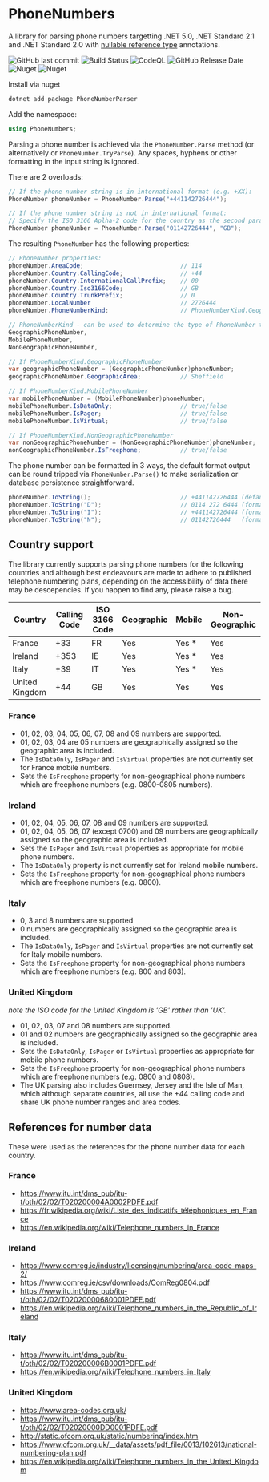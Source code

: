 # PhoneNumbers

A library for parsing phone numbers targetting .NET 5.0, .NET Standard 2.1 and .NET Standard 2.0 with [nullable reference type](https://docs.microsoft.com/en-us/dotnet/csharp/nullable-references) annotations.

![GitHub last commit](https://img.shields.io/github/last-commit/TrevorPilley/PhoneNumbers/main) ![Build Status](https://github.com/TrevorPilley/PhoneNumbers/workflows/CI/badge.svg?branch=main) ![CodeQL](https://github.com/TrevorPilley/PhoneNumbers/workflows/CodeQL/badge.svg) ![GitHub Release Date](https://img.shields.io/github/release-date/TrevorPilley/PhoneNumbers) ![Nuget](https://img.shields.io/nuget/dt/PhoneNumberParser) ![Nuget](https://img.shields.io/nuget/v/PhoneNumberParser)

Install via nuget

```bash
dotnet add package PhoneNumberParser
```

Add the namespace:

```csharp
using PhoneNumbers;
```

Parsing a phone number is achieved via the `PhoneNumber.Parse` method (or alternatively or `PhoneNumber.TryParse`). Any spaces, hyphens or other formatting in the input string is ignored.

There are 2 overloads:

```csharp
// If the phone number string is in international format (e.g. +XX):
PhoneNumber phoneNumber = PhoneNumber.Parse("+441142726444");

// If the phone number string is not in international format:
// Specify the ISO 3166 Aplha-2 code for the country as the second parameter.
PhoneNumber phoneNumber = PhoneNumber.Parse("01142726444", "GB");
```

The resulting `PhoneNumber` has the following properties:

```csharp
// PhoneNumber properties:
phoneNumber.AreaCode;                           // 114
phoneNumber.Country.CallingCode;                // +44
phoneNumber.Country.InternationalCallPrefix;    // 00
phoneNumber.Country.Iso3166Code;                // GB
phoneNumber.Country.TrunkPrefix;                // 0
phoneNumber.LocalNumber                         // 2726444
phoneNumber.PhoneNumberKind;                    // PhoneNumberKind.GeographicPhoneNumber

// PhoneNumberKind - can be used to determine the type of PhoneNumber to cast to
GeographicPhoneNumber,
MobilePhoneNumber,
NonGeographicPhoneNumber,

// If PhoneNumberKind.GeographicPhoneNumber
var geographicPhoneNumber = (GeographicPhoneNumber)phoneNumber;
geographicPhoneNumber.GeographicArea;           // Sheffield

// If PhoneNumberKind.MobilePhoneNumber
var mobilePhoneNumber = (MobilePhoneNumber)phoneNumber;
mobilePhoneNumber.IsDataOnly;                   // true/false
mobilePhoneNumber.IsPager;                      // true/false
mobilePhoneNumber.IsVirtual;                    // true/false

// If PhoneNumberKind.NonGeographicPhoneNumber
var nonGeographicPhoneNumber = (NonGeographicPhoneNumber)phoneNumber;
nonGeographicPhoneNumber.IsFreephone;           // true/false
```

The phone number can be formatted in 3 ways, the default format output can be round tripped via `PhoneNumber.Parse()` to make serialization or database persistence straightforward.

```csharp
phoneNumber.ToString();                         // +441142726444 (defaults to I format)
phoneNumber.ToString("D");                      // 0114 272 6444 (format for display)
phoneNumber.ToString("I");                      // +441142726444 (format for international caller)
phoneNumber.ToString("N");                      // 01142726444   (format for national caller)
```

## Country support

The library currently supports parsing phone numbers for the following countries and although best endeavours are made to adhere to published telephone numbering plans, depending on the accessibility of data there may be descepencies. If you happen to find any, please raise a bug.

Country | Calling Code | ISO 3166 Code | Geographic | Mobile | Non-Geographic
--- | --- | --- | --- | --- | ---
France | +33 | FR | Yes | Yes * | Yes
Ireland | +353 | IE | Yes | Yes * | Yes
Italy | +39 | IT | Yes | Yes * | Yes
United Kingdom | +44 | GB | Yes | Yes | Yes

### France

- 01, 02, 03, 04, 05, 06, 07, 08 and 09 numbers are supported.
- 01, 02, 03, 04 are 05 numbers are geographically assigned so the geographic area is included.
- The `IsDataOnly`, `IsPager` and `IsVirtual` properties are not currently set for France mobile numbers.
- Sets the `IsFreephone` property for non-geographical phone numbers which are freephone numbers (e.g. 0800-0805 numbers).

### Ireland

- 01, 02, 04, 05, 06, 07, 08 and 09 numbers are supported.
- 01, 02, 04, 05, 06, 07 (except 0700) and 09 numbers are geographically assigned so the geographic area is included.
- Sets the `IsPager` and `IsVirtual` properties as appropriate for mobile phone numbers.
- The `IsDataOnly` property is not currently set for Ireland mobile numbers.
- Sets the `IsFreephone` property for non-geographical phone numbers which are freephone numbers (e.g. 0800).

### Italy

- 0, 3 and 8 numbers are supported
- 0 numbers are geographically assigned so the geographic area is included.
- The `IsDataOnly`, `IsPager` and `IsVirtual` properties are not currently set for Italy mobile numbers.
- Sets the `IsFreephone` property for non-geographical phone numbers which are freephone numbers (e.g. 800 and 803).

### United Kingdom

_note the ISO code for the United Kingdom is 'GB' rather than 'UK'._

- 01, 02, 03, 07 and 08 numbers are supported.
- 01 and 02 numbers are geographically assigned so the geographic area is included.
- Sets the `IsDataOnly`, `IsPager` or `IsVirtual` properties as appropriate for mobile phone numbers.
- Sets the `IsFreephone` property for non-geographical phone numbers which are freephone numbers (e.g. 0800 and 0808).
- The UK parsing also includes Guernsey, Jersey and the Isle of Man, which although separate countries, all use the +44 calling code and share UK phone number ranges and area codes.

## References for number data

These were used as the references for the phone number data for each country.

### France

- https://www.itu.int/dms_pub/itu-t/oth/02/02/T020200004A0002PDFE.pdf
- https://fr.wikipedia.org/wiki/Liste_des_indicatifs_téléphoniques_en_France
- https://en.wikipedia.org/wiki/Telephone_numbers_in_France

### Ireland

- https://www.comreg.ie/industry/licensing/numbering/area-code-maps-2/
- https://www.comreg.ie/csv/downloads/ComReg0804.pdf
- https://www.itu.int/dms_pub/itu-t/oth/02/02/T02020000680001PDFE.pdf
- https://en.wikipedia.org/wiki/Telephone_numbers_in_the_Republic_of_Ireland

### Italy

- https://www.itu.int/dms_pub/itu-t/oth/02/02/T020200006B0001PDFE.pdf
- https://en.wikipedia.org/wiki/Telephone_numbers_in_Italy

### United Kingdom

- https://www.area-codes.org.uk/
- https://www.itu.int/dms_pub/itu-t/oth/02/02/T02020000DD0001PDFE.pdf
- http://static.ofcom.org.uk/static/numbering/index.htm
- https://www.ofcom.org.uk/__data/assets/pdf_file/0013/102613/national-numbering-plan.pdf
- https://en.wikipedia.org/wiki/Telephone_numbers_in_the_United_Kingdom
